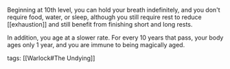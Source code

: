 Beginning at 10th level, you can hold your breath indefinitely, and you don't require food, water, or sleep, although you still require rest to reduce [[exhaustion]] and still benefit from finishing short and long rests.

In addition, you age at a slower rate. For every 10 years that pass, your body ages only 1 year, and you are immune to being magically aged.

tags: [[Warlock#The Undying]]